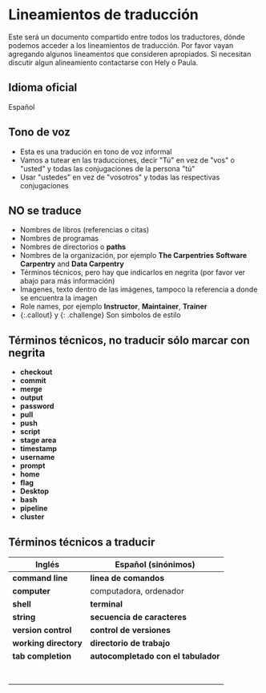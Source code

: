 # Lineamientos de traducción  

Este será un documento compartido entre todos los traductores, dónde podemos acceder a los lineamientos de traducción. 
Por favor vayan agregando algunos lineamentos que consideren apropiados. Si necesitan discutir algun alineamiento contactarse 
con Hely o Paula.


## Idioma oficial
 Español
 
## Tono de voz

 - Esta es una tradución en tono de voz informal
 - Vamos a tutear en las traducciones, decir "Tú" en vez de "vos" o "usted" y todas las conjugaciones de la persona "tú"
 - Usar "ustedes" en vez de "vosotros" y todas las respectivas conjugaciones

## NO se traduce

- Nombres de libros (referencias o citas)
- Nombres de programas
- Nombres de directorios o **paths**
- Nombres de la organización, por ejemplo **The Carpentries** **Software Carpentry** and **Data Carpentry**
- Términos técnicos, pero hay que indicarlos en negrita (por favor ver abajo para más información)
- Imagenes, texto dentro de las imágenes, tampoco la referencia a donde se encuentra la imagen
- Role names, por ejemplo **Instructor**, **Maintainer**, **Trainer** 
- {:.callout} y {: .challenge} Son simbolos de estilo


## Términos técnicos, no traducir sólo marcar con negrita

- **checkout**
- **commit**
- **merge**
- **output**
- **password**
- **pull**
- **push**
- **script**
- **stage area**
- **timestamp**
- **username**
- **prompt**
- **home**
- **flag**
- **Desktop**
- **bash**
- **pipeline**
- **cluster**

## Términos técnicos a traducir

|  Inglés 	| Español (sinónimos)   	            |
|---	      |---	                                |
| **command line**  	|  **linea de comandos**  	|
|  **computer** 	    | computadora, ordenador  	|
| **shell**  	       |  **terminal**	|
| **string**  	| **secuencia de caracteres**   	|
| **version control**  	| **control de versiones**  	|
| **working directory** 	| **directorio de trabajo**  	|
| **tab completion**  | **autocompletado con el tabulador**  	|
|   	|   	|
|   	|   	|
|   	|   	|
|   	|   	|
|   	|   	|
|   	|   	|
|   	|   	|

